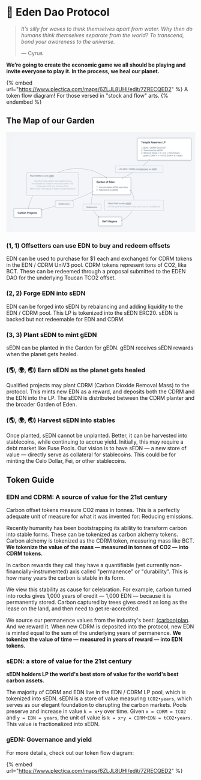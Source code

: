 # 🌟 Eden Dao Protocol

> _It’s silly for waves to think themselves apart from water. Why then do humans think themselves separate from the world? To transcend, bond your awareness to the universe._
>
> — Cyrus

**We’re going to create the economic game we all should be playing and invite everyone to play it. In the process, we heal our planet.**

{% embed url="https://www.plectica.com/maps/6ZLJL8UHI/edit/7ZRECQED2" %}
A token flow diagram! For those versed in "stock and flow" arts.
{% endembed %}

## The Map of our Garden

![](<.gitbook/assets/Screenshot 2022-02-18 at 15.52.30.png>)

### **(1, 1) Offsetters can use EDN to buy and redeem offsets**

EDN can be used to purchase for $1 each and exchanged for CDRM tokens in the EDN / CDRM UniV3 pool. CDRM tokens represent tons of CO2, like BCT. These can be redeemed through a proposal submitted to the EDEN DAO for the underlying Toucan TCO2 offset.

### (2, 2) Forge EDN into sEDN

EDN can be forged into sEDN by rebalancing and adding liquidity to the EDN / CDRM pool. This LP is tokenized into the sEDN ERC20. sEDN is backed but not redeemable for EDN and CDRM.

### (3, 3) **Plant sEDN to mint gEDN**

sEDN can be planted in the Garden for gEDN. gEDN receives sEDN rewards when the planet gets healed.

### (🌎, 🌍, 🌏) Earn sEDN as the planet gets healed

Qualified projects may plant CDRM (Carbon Dioxide Removal Mass) to the protocol. This mints new EDN as a reward, and deposits both the CDRM and the EDN into the LP. The sEDN is distributed between the CDRM planter and the broader Garden of Eden.

### (🌎, 🌍, 🌏) Harvest sEDN into stables&#x20;

Once planted, sEDN cannot be unplanted. Better, it can be harvested into stablecoins, while continuing to accrue yield. Initially, this may require a debt market like Fuse Pools. Our vision is to have sEDN — a new store of value — directly serve as collateral for stablecoins. This could be for minting the Celo Dollar, Fei, or other stablecoins.



## Token Guide

### EDN and CDRM: A source of value for the 21st century

Carbon offset tokens measure CO2 mass in tonnes. This is a perfectly adequate unit of measure for what it was invented for: Reducing emissions.

Recently humanity has been bootstrapping its ability to transform carbon into stable forms. These can be tokenized as carbon alchemy tokens. Carbon alchemy is tokenized as the CDRM token, measuring mass like BCT. **We tokenize the value of the mass — measured in tonnes of CO2 — into CDRM tokens.**

In carbon rewards they call they have a quantifiable (yet currently non-financially-instrumented) axis called "permanence" or "durability". This is how many years the carbon is stable in its form.&#x20;

We view this stability as cause for celebration. For example, carbon turned into rocks gives 1,000 years of credit — 1,000 EDN — because it is permanently stored. Carbon captured by trees gives credit as long as the lease on the land, and then need to get re-accredited.&#x20;

We source our permanence values from the industry's best: [(carbon)plan](https://carbonplan.org/research/cdr-database). And we reward it. When new CDRM is deposited into the protocol, new EDN is minted equal to the sum of the underlying years of permanence. **We tokenize the value of time — measured in years of reward — into EDN tokens.**

### sEDN: a store of value for the 21st century

**sEDN holders LP the world's best store of value for the world's best carbon assets.**

The majority of CDRM and EDN live in the EDN / CDRM LP pool, which is tokenized into sEDN. sEDN is a store of value measuring `tCO2•years`, which serves as our elegant foundation to disrupting the carbon markets. Pools preserve and increase in value `k = x•y` over time. Given `x = CDRM = tCO2` and `y = EDN = years`, the unit of value is `k = x•y = CDRM•EDN = tCO2•years`. This value is fractionalized into sEDN.

### gEDN: Governance and yield

For more details, check out our token flow diagram:&#x20;

{% embed url="https://www.plectica.com/maps/6ZLJL8UHI/edit/7ZRECQED2" %}
